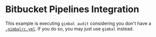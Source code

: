 # Bitbucket Pipelines Integration

This example is executing `gimbal audit` considering you don't have a [`.gimbalrc.yml`](../../README.md#Configuration).
If you do so, you may just use `gimbal` instead.
